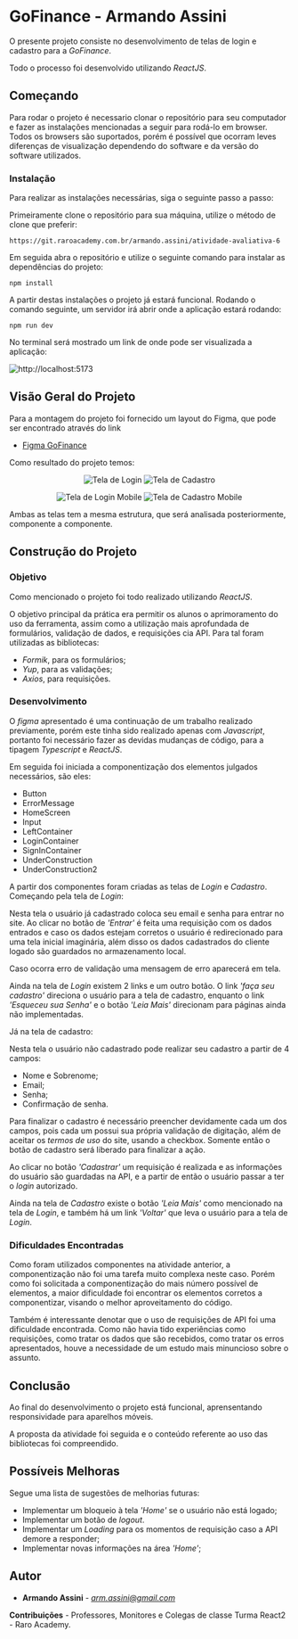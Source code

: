 # GoFinance - Armando Assini

O presente projeto consiste no desenvolvimento de telas de login e cadastro para a *GoFinance*.

Todo o processo foi desenvolvido utilizando *ReactJS*.



## Começando

Para rodar o projeto é necessario clonar o repositório para seu computador e fazer as instalações mencionadas a seguir para rodá-lo em browser. Todos os browsers são suportados, porém é possível que ocorram leves diferenças de visualização dependendo do software e da versão do software utilizados.


### Instalação

Para realizar as instalações necessárias, siga o seguinte passo a passo:

Primeiramente clone o repositório para sua máquina, utilize o método de clone que preferir:

    https://git.raroacademy.com.br/armando.assini/atividade-avaliativa-6 
    
Em seguida abra o repositório e utilize o seguinte comando para instalar as dependências do projeto:

    npm install

A partir destas instalações o projeto já estará funcional. Rodando o comando seguinte, um servidor irá abrir onde a aplicação estará rodando:

    npm run dev

No terminal será mostrado um link de onde pode ser visualizada a aplicação:

![http://localhost:5173](src/assets/ReadMe-Assets/LinkLocal.png)


## Visão Geral do Projeto

Para a montagem do projeto foi fornecido um layout do Figma, que pode ser encontrado através do link

- [Figma GoFinance](https://www.figma.com/file/tYjf8SlPkvF2AXp0LLUWRB/Raro-Academy---Login-%2B-Register?node-id=102%3A71&mode=dev)

Como resultado do projeto temos:

<p align="center">
<img  src="src/assets/ReadMe-Assets/Login.png" alt="Tela de Login">
<img  src="src/assets/ReadMe-Assets/SignIn.png" alt="Tela de Cadastro">
<p align="center">
   <img  src="src/assets/ReadMe-Assets/Login Mobile.png" alt="Tela de Login Mobile">
   <img  src="src/assets/ReadMe-Assets/SignIn Mobile.png" alt="Tela de Cadastro Mobile">
</p>
</p>

Ambas as telas tem a mesma estrutura, que será analisada posteriormente, componente a componente.

## Construção do Projeto

### Objetivo

Como mencionado o projeto foi todo realizado utilizando *ReactJS*.

O objetivo principal da prática era permitir os alunos o aprimoramento do uso da ferramenta, assim como a utilização mais aprofundada de formulários, validação de dados, e requisições cia API. Para tal foram utilizadas as bibliotecas:
- *Formik*, para os formulários;
- *Yup*, para as validações;
- *Axios*, para requisições.


### Desenvolvimento

O *figma* apresentado é uma continuação de um trabalho realizado previamente, porém este tinha sido realizado apenas com *Javascript*, portanto foi necessário fazer as devidas mudanças de código, para a tipagem *Typescript* e *ReactJS*.


Em seguida foi iniciada a componentização dos elementos julgados necessários, são eles:

- Button
- ErrorMessage
- HomeScreen
- Input
- LeftContainer
- LoginContainer
- SignInContainer
- UnderConstruction
- UnderConstruction2

A partir dos componentes foram criadas as telas de *Login* e *Cadastro*. Começando pela tela de *Login*:

Nesta tela o usuário já cadastrado coloca seu email e senha para entrar no site. Ao clicar no botão de *'Entrar'* é feita uma requisição com os dados entrados e caso os dados estejam corretos o usuário é redirecionado para uma tela inicial imaginária, além disso os dados cadastrados do cliente logado são guardados no armazenamento local.

Caso ocorra erro de validação uma mensagem de erro aparecerá em tela.

Ainda na tela de *Login* existem 2 links e um outro botão. O link *'faça seu cadastro'* direciona o usuário para a tela de cadastro, enquanto o link *'Esqueceu sua Senha'* e o botão *'Leia Mais'* direcionam para páginas ainda não implementadas.

Já na tela de cadastro:

Nesta tela o usuário não cadastrado pode realizar seu cadastro a partir de 4 campos:

- Nome e Sobrenome;
- Email;
- Senha;
- Confirmação de senha.

Para finalizar o cadastro é necessário preencher devidamente cada um dos campos, pois cada um possui sua própria validação de digitação, além de aceitar os *termos de uso* do site, usando a checkbox. Somente então o botão de cadastro será liberado para finalizar a ação.

Ao clicar no botão *'Cadastrar'* um requisição é realizada e as informações do usuário são guardadas na API, e a partir de então o usuário passar a ter o *login* autorizado.

Ainda na tela de *Cadastro* existe o botão *'Leia Mais'* como mencionado na tela de *Login*, e também há um link *'Voltar'* que leva o usuário para a tela de *Login*.

### Dificuldades Encontradas

Como foram utilizados componentes na atividade anterior, a componentização não foi uma tarefa muito complexa neste caso. Porém como foi solicitada a componentização do mais número possível de elementos, a maior dificuldade foi encontrar os elementos corretos a componentizar, visando o melhor aproveitamento do código.

Também é interessante denotar que o uso de requisições de API foi uma dificuldade encontrada. Como não havia tido experiências como requisições, como tratar os dados que são recebidos, como tratar os erros apresentados, houve a necessidade de um estudo mais minuncioso sobre o assunto.

## Conclusão

Ao final do desenvolvimento o projeto está funcional, aprensentando responsividade para aparelhos móveis.

A proposta da atividade foi seguida e o conteúdo referente ao uso das bibliotecas foi compreendido.

## Possíveis Melhoras

Segue uma lista de sugestões de melhorias futuras:
- Implementar um bloqueio à tela *'Home'* se o usuário não está logado;
- Implementar um botão de *logout*.
- Implementar um *Loading* para os momentos de requisição caso a API demore a responder;
- Implementar novas informações na área *'Home'*;

## Autor

  - **Armando Assini** - *arm.assini@gmail.com*

**Contribuições** - Professores, Monitores e Colegas de classe Turma React2 - Raro Academy.
